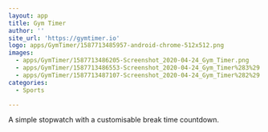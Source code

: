 ```yaml
---
layout: app
title: Gym Timer
author: ''
site_url: 'https://gymtimer.io'
logo: apps/GymTimer/1587713485957-android-chrome-512x512.png
images:
  - apps/GymTimer/1587713486205-Screenshot_2020-04-24_Gym_Timer.png
  - apps/GymTimer/1587713486553-Screenshot_2020-04-24_Gym_Timer%283%29.png
  - apps/GymTimer/1587713487107-Screenshot_2020-04-24_Gym_Timer%282%29.png
categories:
  - Sports

---
```

A simple stopwatch with a customisable break time countdown.
